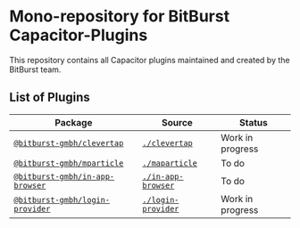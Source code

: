 # Mono-repository for BitBurst Capacitor-Plugins

This repository contains all Capacitor plugins maintained and created by the BitBurst team.

## List of Plugins

| Package                                                                                            | Source                                    | Status           |
|----------------------------------------------------------------------------------------------------|-------------------------------------------|------------------|
| [`@bitburst-gmbh/clevertap`](https://github.com/orgs/BitBurst-GmbH/packages/clevertap)             | [`./clevertap`](./clevertap)              | Work in progress |
| [`@bitburst-gmbh/mparticle`](https://github.com/orgs/BitBurst-GmbH/packages/mparticle)             | [`./maparticle`](./mparticle)             | To do            |
| [`@bitburst-gmbh/in-app-browser`](https://github.com/orgs/BitBurst-GmbH/packages/in-app-browser)   | [`./in-app-browser`](./in-app-browser)    | To do            |
| [`@bitburst-gmbh/login-provider`](https://github.com/orgs/BitBurst-GmbH/packages/login-provider)   | [`./login-provider`](./login-provider)    | Work in progress |

